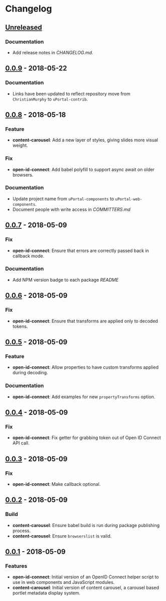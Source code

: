 # Changelog

## [Unreleased][]

### Documentation

* Add release notes in _CHANGELOG.md_.

## [0.0.9][] - 2018-05-22

### Documentation

* Links have been updated to reflect repository move from `ChristianMurphy` to `uPortal-contrib`.

## [0.0.8][] - 2018-05-18

### Feature

* **content-carousel**: Add a new layer of styles, giving slides more visual weight.

### Fix

* **open-id-connect**: Add babel polyfill to support async await on older browsers.

### Documentation

* Update project name from `uPortal-components` to `uPortal-web-components`.
* Document people with write access in _COMMITTERS.md_

## [0.0.7][] - 2018-05-09

### Fix

* **open-id-connect**: Ensure that errors are correctly passed back in callback mode.

### Documentation

* Add NPM version badge to each package _README_

## [0.0.6][] - 2018-05-09

### Fix

* **open-id-connect**: Ensure that transforms are applied only to decoded tokens.

## [0.0.5][] - 2018-05-09

### Feature

* **open-id-connect**: Allow properties to have custom transforms applied during decoding.

### Documentation

* **open-id-connect**: Add examples for new `propertyTransforms` option.

## [0.0.4][] - 2018-05-09

### Fix

* **open-id-connect**: Fix getter for grabbing token out of Open ID Connect API call.

## [0.0.3][] - 2018-05-09

### Fix

* **open-id-connect**: Make callback optional.

## [0.0.2][] - 2018-05-09

### Build

* **content-carousel**: Ensure babel build is run during package publishing process.
* **content-carousel**: Ensure `browserslist` is valid.

## [0.0.1][] - 2018-05-09

### Features

* **open-id-connect**: Initial version of an OpenID Connect helper script to use in web components and JavaScript modules.
* **content-carousel**: Initial version of content carousel, a carousel based portlet metadata display system.

[unreleased]: https://github.com/uPortal-contrib/uPortal-web-components/compare/v0.0.9...HEAD
[0.0.9]: https://github.com/uPortal-contrib/uPortal-web-components/compare/v0.0.8...v0.0.9
[0.0.8]: https://github.com/uPortal-contrib/uPortal-web-components/compare/v0.0.7...v0.0.8
[0.0.7]: https://github.com/uPortal-contrib/uPortal-web-components/compare/v0.0.6...v0.0.7
[0.0.6]: https://github.com/uPortal-contrib/uPortal-web-components/compare/v0.0.5...v0.0.6
[0.0.5]: https://github.com/uPortal-contrib/uPortal-web-components/compare/v0.0.4...v0.0.5
[0.0.4]: https://github.com/uPortal-contrib/uPortal-web-components/compare/v0.0.3...v0.0.4
[0.0.3]: https://github.com/uPortal-contrib/uPortal-web-components/compare/v0.0.2...v0.0.3
[0.0.2]: https://github.com/uPortal-contrib/uPortal-web-components/compare/v0.0.1...v0.0.2
[0.0.1]: https://github.com/uPortal-contrib/uPortal-web-components/compare/c92ab0b39ccd841c3aa75c9e510d1fa62ed5e562...v0.0.1
